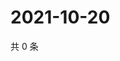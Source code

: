 # 2021-10-20

共 0 条

<!-- BEGIN WEIBO -->
<!-- 最后更新时间 Wed Oct 20 2021 12:17:58 GMT+0800 (China Standard Time) -->

<!-- END WEIBO -->
